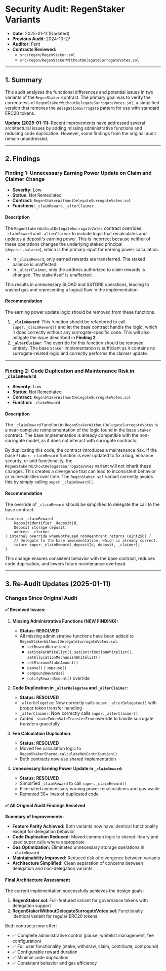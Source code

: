 # Security Audit: RegenStaker Variants

- **Date:** 2025-01-11 (Updated)
- **Previous Audit:** 2024-10-27
- **Auditor:** Ferit
- **Contracts Reviewed:**
  - `src/regen/RegenStaker.sol`
  - `src/regen/RegenStakerWithoutDelegateSurrogateVotes.sol`

---

## 1. Summary

This audit analyzes the functional differences and potential issues in two variants of the `RegenStaker` contract. The primary goal was to verify the correctness of `RegenStakerWithoutDelegateSurrogateVotes.sol`, a simplified version that removes the `DelegationSurrogate` pattern for use with standard ERC20 tokens.

**Update (2025-01-11):** Recent improvements have addressed several architectural issues by adding missing administrative functions and reducing code duplication. However, some findings from the original audit remain unaddressed.

---

## 2. Findings

### Finding 1: Unnecessary Earning Power Update on Claim and Claimer Change

- **Severity:** Low
- **Status:** Not Remediated
- **Contract:** `RegenStakerWithoutDelegateSurrogateVotes.sol`
- **Functions:** `_claimReward`, `_alterClaimer`

#### Description
The `RegenStakerWithoutDelegateSurrogateVotes` contract overrides `_claimReward` and `_alterClaimer` to include logic that recalculates and updates a deposit's earning power. This is incorrect because neither of these operations changes the underlying staked principal (`deposit.balance`), which is the primary input for earning power calculation.

- In `_claimReward`, only earned rewards are transferred. The staked balance is unaffected.
- In `_alterClaimer`, only the address authorized to claim rewards is changed. The stake itself is unaffected.

This results in unnecessary SLOAD and SSTORE operations, leading to wasted gas and representing a logical flaw in the implementation.

#### Recommendation
The earning power update logic should be removed from these functions.
1.  **`_claimReward`**: This function should be refactored to call `super._claimReward()` and let the base contract handle the logic, which it does correctly without any surrogate-specific code. This will also mitigate the issue described in **Finding 2**.
2.  **`_alterClaimer`**: The override for this function should be removed entirely. The base `Staker` implementation is sufficient as it contains no surrogate-related logic and correctly performs the claimer update.

---

### Finding 2: Code Duplication and Maintenance Risk in `_claimReward`

- **Severity:** Low
- **Status:** Not Remediated
- **Contract:** `RegenStakerWithoutDelegateSurrogateVotes.sol`
- **Function:** `_claimReward`

#### Description
The `_claimReward` function in `RegenStakerWithoutDelegateSurrogateVotes` is a near-complete reimplementation of the logic found in the base `Staker` contract. The base implementation is already compatible with the non-surrogate model, as it does not interact with surrogate contracts.

By duplicating this code, the contract introduces a maintenance risk. If the base `Staker._claimReward` function is ever updated to fix a bug, enhance security, or add functionality, the `RegenStakerWithoutDelegateSurrogateVotes` variant will not inherit these changes. This creates a divergence that can lead to inconsistent behavior or vulnerabilities over time. The `RegenStaker.sol` variant correctly avoids this by simply calling `super._claimReward()`.

#### Recommendation
The override of `_claimReward` should be simplified to delegate the call to the base contract:
```solidity
function _claimReward(
    DepositIdentifier _depositId,
    Deposit storage deposit,
    address _claimer
) internal override whenNotPaused nonReentrant returns (uint256) {
    // Delegate to the base implementation, which is already correct.
    return super._claimReward(_depositId, deposit, _claimer);
}
```

This change ensures consistent behavior with the base contract, reduces code duplication, and lowers future maintenance overhead.

---
## 3. Re-Audit Updates (2025-01-11)

### Changes Since Original Audit

#### ✅ **Resolved Issues:**

1. **Missing Administrative Functions (NEW FINDING):** 
   - **Status:** **RESOLVED**
   - All missing administrative functions have been added to `RegenStakerWithoutDelegateSurrogateVotes.sol`:
     - `setRewardDuration()`
     - `setStakerWhitelist()`, `setContributionWhitelist()`, `setAllocationMechanismWhitelist()`
     - `setMinimumStakeAmount()`
     - `pause()` / `unpause()`
     - `compoundRewards()`
     - `notifyRewardAmount()` override

2. **Code Duplication in `_alterDelegatee` and `_alterClaimer`:**
   - **Status:** **RESOLVED**  
   - `_alterDelegatee`: Now correctly calls `super._alterDelegatee()` with proper token transfer handling
   - `_alterClaimer`: Now correctly calls `super._alterClaimer()`
   - Added `_stakeTokenSafeTransferFrom` override to handle surrogate transfers gracefully

3. **Fee Calculation Duplication:**
   - **Status:** **RESOLVED**
   - Moved fee calculation logic to `RegenStakerShared.calculateNetContribution()`
   - Both contracts now use shared implementation

4. **Unnecessary Earning Power Update in `_claimReward`:**
   - **Status:** **RESOLVED**
   - Simplified `_claimReward` to call `super._claimReward()`
   - Eliminated unnecessary earning power recalculations and gas waste
   - Removed 30+ lines of duplicated code

#### ✅ **All Original Audit Findings Resolved**

**Summary of Improvements:**
- **Feature Parity Achieved:** Both variants now have identical functionality except for delegation behavior
- **Code Duplication Reduced:** Moved common logic to shared library and used super calls where appropriate  
- **Gas Optimization:** Eliminated unnecessary storage operations in `_claimReward`
- **Maintainability Improved:** Reduced risk of divergence between variants
- **Architecture Simplified:** Clean separation of concerns between delegation and non-delegation variants

#### Final Architecture Assessment

The current implementation successfully achieves the design goals:

1. **RegenStaker.sol**: Full-featured variant for governance tokens with delegation support
2. **RegenStakerWithoutDelegateSurrogateVotes.sol**: Functionally identical variant for regular ERC20 tokens

Both contracts now offer:
- ✅ Complete administrative control (pause, whitelist management, fee configuration)
- ✅ Full user functionality (stake, withdraw, claim, contribute, compound)  
- ✅ Configurable reward duration
- ✅ Minimal code duplication
- ✅ Consistent behavior and gas efficiency